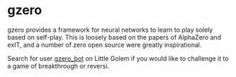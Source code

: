 gzero
=====
gzero provides a framework for neural networks to learn to play solely based on self-play.  This
is loosely based on the papers of AlphaZero and exIT, and a number of zero open source were greatly
inspirational.

Search for user
[gzero_bot](http://littlegolem.net/jsp/info/player.jsp?plid=58835) on Little Golem if you would
like to challenge it to a game of breakthrough or reversi.
